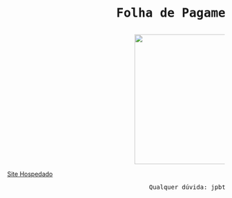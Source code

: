 <pre> <h1>               Folha de Pagamento Web📜🔄</h1></pre>
<!---🔄✅--->
<pre>                                   <img src="https://i.imgur.com/mcU3xnE.gif" align="center" width="300" height="300" /></pre>

[Site Hospedado](web-project-82664.firebaseapp.com)
<pre>
                                       Qualquer dúvida: jpbt@ic.ufal.br </pre>
